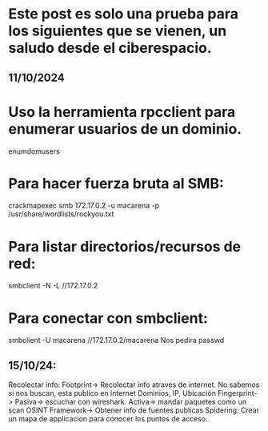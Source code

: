 # Este post es solo una prueba para los siguientes que se vienen, un saludo desde el ciberespacio.
## 11/10/2024
#	Uso la herramienta rpcclient para enumerar usuarios de un dominio.
enumdomusers
#	Para hacer fuerza bruta al SMB:
crackmapexec smb 172.17.0.2 -u macarena -p /usr/share/wordlists/rockyou.txt
#	Para listar directorios/recursos de red:
smbclient -N -L //172.17.0.2
#	Para conectar con smbclient:
smbclient -U macarena //172.17.0.2/macarena
		Nos pedira passwd
## 15/10/24:
 Recolectar info:
	Footprint-> Recolectar info atraves de internet.
	No sabemos si nos buscan, esta publico en internet
	Dominios, IP, Ubicación
 Fingerprint-> 
	Pasiva-> escuchar con wireshark.
	Activa-> mandar paquetes como un scan
 OSINT Framework-> Obtener info de fuentes publicas
	Spidering: Crear un mapa de applicacion para conocer los puntos de acceso.
